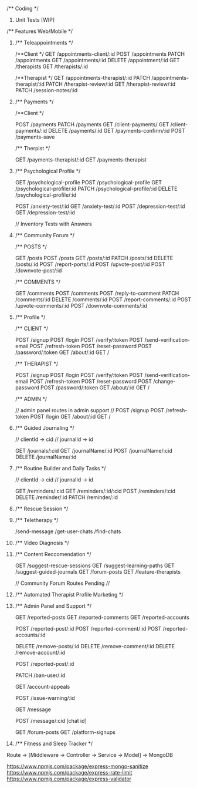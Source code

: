 /** Coding */
1. Unit Tests [WIP]


/** Features Web/Mobile */
1. /** Teleappointments */ 
    

    /**Client */
    GET  /appointments-client/:id
    POST /appointments
    PATCH /appointments
    GET  /appointments/:id
    DELETE /appointment/:id
    GET /therapists
    GET /therapists/:id

    /**Therapist */
    GET /appointments-therapist/:id
    PATCH /appointments-therapist/:id 
    PATCH /therapist-review/:id
    GET /therapist-review/:id
    PATCH /session-notes/:id

2. /** Payments */

    /**Client */

    POST /payments
    PATCH /payments
    GET /client-payments/
    GET /client-payments/:id
    DELETE /payments/:id
    GET /payments-confirm/:id
    POST /payments-save 

    /** Therpist */

    GET /payments-therapist/:id
    GET /payments-therapist

3. /** Psychological Profile */ 

    GET /psychological-profile
    POST /psychological-profile
    GET /psychological-profile/:id
    PATCH /psychological-profile/:id
    DELETE /psychological-profile/:id
    
    POST /anxiety-test/:id
    GET  /anxiety-test/:id
    POST /depression-test/:id
    GET  /depression-test/:id
    

    // Inventory Tests with Answers

4. /** Community Forum */ 
    
    /** POSTS */
    
    GET /posts
    POST /posts
    GET /posts/:id
    PATCH /posts/:id
    DELETE /posts/:id
    POST /report-ports/:id
    POST /upvote-post/:id
    POST /downvote-post/:id 

    /** COMMENTS */
    
    GET /comments
    POST /comments
    POST /reply-to-comment
    PATCH /comments/:id
    DELETE /comments/:id
    POST /report-comments/:id
    POST /upvote-comments/:id
    POST /downvote-comments/:id

5. /** Profile */  

    /** CLIENT */

    POST /signup
    POST /login
    POST /verify/:token
    POST /send-verification-email
    POST /refresh-token
    POST /reset-password
    POST /password/:token
    GET /about/:id
    GET /

    /** THERAPIST */

    POST /signup
    POST /login
    POST /verify/:token
    POST /send-verification-email
    POST /refresh-token
    POST /reset-password
    POST /change-password
    POST /password/:token
    GET /about/:id
    GET /
    

    /** ADMIN */

    // admin panel routes in admin support //
    POST /signup
    POST /refresh-token
    POST /login
    GET /about/:id
    GET / 

6.  /** Guided Journaling */

    // clientId -> cid
    // journalId -> id

    GET /journals/:cid
    GET /journalName/:id 
    POST /journalName/:cid
    DELETE /journalName/:id


7. /** Routine Builder and Daily Tasks */

    // clientId -> cid
    // journalId -> id

    GET  /reminders/:cid
    GET  /reminders/:id/:cid
    POST /reminders/:cid
    DELETE /reminder/:id
    PATCH /reminder/:id


8. /** Rescue Session */

9. /** Teletherapy */

    /send-message
    /get-user-chats
    /find-chats
    

10. /** Video Diagnosis */

11. /** Content Reccomendation */

    GET /suggest-rescue-sessions
    GET /suggest-learning-paths
    GET /suggest-guided-journals
    GET /forum-posts
    GET /feature-therapists

    // Community Forum Routes Pending //


12. /** Automated Therapist Profile Marketing */

13. /** Admin Panel and Support */

    GET /reported-posts
    GET /reported-comments
    GET /reported-accounts

    POST /reported-post/:id
    POST /reported-comment/:id
    POST /reported-accounts/:id

    DELETE /remove-posts/:id
    DELETE /remove-comment/:id
    DELETE /remove-account/:id

    POST /reported-post/:id

    PATCH /ban-user/:id

    GET /account-appeals

    POST /issue-warning/:id

    GET /message

    POST /message/:cid [chat id]

    GET /forum-posts
    GET /platform-signups

14. /** Fitness and Sleep Tracker */

    


Route -> [Middleware -> Controller -> Service -> Model] -> MongoDB

https://www.npmjs.com/package/express-mongo-sanitize
https://www.npmjs.com/package/express-rate-limit
https://www.npmjs.com/package/express-validator